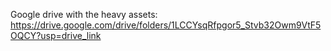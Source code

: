 Google drive with the heavy assets: https://drive.google.com/drive/folders/1LCCYsqRfpgor5_Stvb32Owm9VtF5OQCY?usp=drive_link
